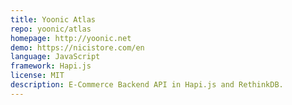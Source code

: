```yaml
---
title: Yoonic Atlas
repo: yoonic/atlas
homepage: http://yoonic.net
demo: https://nicistore.com/en
language: JavaScript
framework: Hapi.js
license: MIT
description: E-Commerce Backend API in Hapi.js and RethinkDB.
---
```


